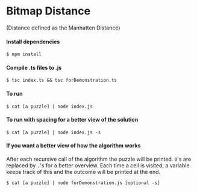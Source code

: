 # Bitmap Distance
(Distance defined as the Manhatten Distance)

#### Install dependencies
```
$ npm install
```

#### Compile .ts files to .js
```
$ tsc index.ts && tsc forDemonstration.ts
```

#### To run

```
$ cat [a puzzle] | node index.js
```

#### To run with spacing for a better view of the solution

```
$ cat [a puzzle] | node index.js -s
```


#### If you want a better view of how the algorithm works
After each recursive call of the algorithm the puzzle will be printed. `0`'s are replaced by `.`'s for a better overview. Each time a cell is visited, a variable keeps track of this and the outcome will be printed at the end.


```
$ cat [a puzzle] | node forDemonstration.js [optional -s]
```

